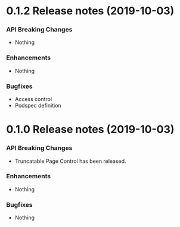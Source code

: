 0.1.2 Release notes (2019-10-03)
=============================================================

### API Breaking Changes
* Nothing

### Enhancements

* Nothing

### Bugfixes
* Access control
* Podspec definition


0.1.0 Release notes (2019-10-03)
=============================================================

### API Breaking Changes

* Truncatable Page Control has been released.

### Enhancements

* Nothing

### Bugfixes
* Nothing

